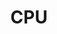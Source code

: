 ---
title: CPU
position: 1.5
type: get
description: Get Book
parameters:
  - name:
    content:
content_markdown: |-
  # Returns a specific book from your collection.<br>
  ## Returns a specific book from your collection.<br>
  ## Returns a specific book from your collection.<br>
  #### Returns a specific book from your collection.<br>
  ##### Returns a specific book from your collection.<br>
  ###### # Returns a specific book from your collection.<br> 
  ![API Image](/images/logo.png){:class="img-responsive"} <br>
  
left_code_blocks:
  - code_block: |-
      $.get("http://api.myapp.com/books/3", {
        token: "YOUR_APP_KEY",
      }, function(data) {
        alert(data);
      });
    title: jQuery
    language: javascript
right_code_blocks:
  - code_block: |2-
      {
        "id": 3,
        "title": "The Book Thief",
        "score": 4.3,
        "dateAdded": "5/1/2015"
      }
    title: Response
    language: json
  - code_block: |2-
      {
        "error": true,
        "message": "Book doesn't exist"
      }
    title: Error
    language: json
---